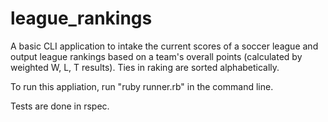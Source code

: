 # league_rankings

A basic CLI application to intake the current scores of a soccer league and output league rankings based on a team's overall points (calculated by weighted W, L, T results). Ties in raking are sorted alphabetically.  

To run this appliation, run "ruby runner.rb" in the command line.

Tests are done in rspec.
